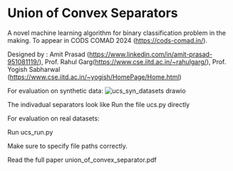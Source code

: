 # Union of Convex Separators
A novel machine learning algorithm for binary classification problem in the making. To appear in CODS COMAD 2024 (https://cods-comad.in/).

Designed by : Amit Prasad (https://www.linkedin.com/in/amit-prasad-951081119/), Prof. Rahul Garg(https://www.cse.iitd.ac.in/~rahulgarg/), Prof. Yogish Sabharwal (https://www.cse.iitd.ac.in/~yogish/HomePage/Home.html)

For evaluation on synthetic data:
![ucs_syn_datasets drawio](https://github.com/Amit-Prasad/union_of_convex_separators/assets/22973646/8b55b491-f695-4b9a-9aa7-7edea87566e2)

The indivadual separators look like
Run the file ucs.py directly

For evaluation on real datasets:

Run ucs_run.py

Make sure to specify file paths correctly.

Read the full paper union_of_convex_separator.pdf
